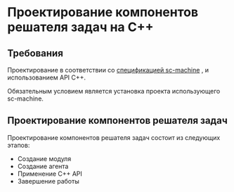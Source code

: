 # Проектирование компонентов решателя задач на C++
## Требования
Проектирование в соответствии со [спецификацией sc-machine](https://ostis-ai.github.io/sc-machine/) , и использованием API С++.

Обязательным условием является установка проекта использующего sc-machine. 

## Проектирование компонентов решателя задач
Проектирование компонентов решателя задач состоит из следующих этапов:
 - Создание модуля
 - Создание агента
 - Применение C++ API
 - Завершение работы
 
